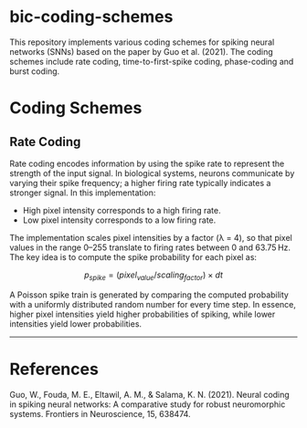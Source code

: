 # bic-coding-schemes
This repository implements various coding schemes for spiking neural networks (SNNs) based on the paper by Guo et al. (2021). The coding schemes include rate coding, time-to-first-spike coding, phase-coding and burst coding.

# Coding Schemes

## Rate Coding

Rate coding encodes information by using the spike rate to represent the strength of the input signal. In biological systems, neurons communicate by varying their spike frequency; a higher firing rate typically indicates a stronger signal. In this implementation:

- High pixel intensity corresponds to a high firing rate.
- Low pixel intensity corresponds to a low firing rate.

The implementation scales pixel intensities by a factor (λ = 4), so that pixel values in the range 0–255 translate to firing rates between 0 and 63.75 Hz. The key idea is to compute the spike probability for each pixel as:

$$p_{spike} = (pixel_{value} / scaling_{factor}) × dt$$

A Poisson spike train is generated by comparing the computed probability with a uniformly distributed random number for every time step. In essence, higher pixel intensities yield higher probabilities of spiking, while lower intensities yield lower probabilities.


---

# References
Guo, W., Fouda, M. E., Eltawil, A. M., & Salama, K. N. (2021). Neural coding in spiking neural networks: A comparative study for robust neuromorphic systems. Frontiers in Neuroscience, 15, 638474.